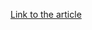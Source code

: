 [Link to the article](https://www.mandiant.com/resources/blog/dissecting-netwire-phishing-campaigns-usage-process-hollowing)
